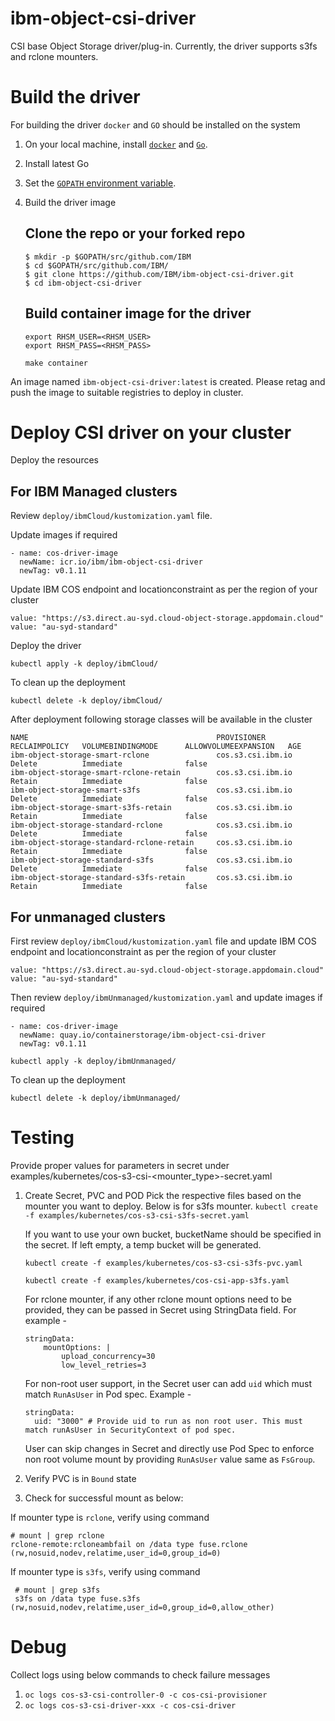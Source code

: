 # ibm-object-csi-driver
CSI base Object Storage driver/plug-in. Currently, the driver supports s3fs and rclone mounters.

# Build the driver

For building the driver `docker` and `GO` should be installed on the system

1. On your local machine, install [`docker`](https://docs.docker.com/install/) and [`Go`](https://golang.org/doc/install).
2. Install latest Go 
3. Set the [`GOPATH` environment variable](https://github.com/golang/go/wiki/SettingGOPATH).
4. Build the driver image

   ## Clone the repo or your forked repo

   ```
   $ mkdir -p $GOPATH/src/github.com/IBM
   $ cd $GOPATH/src/github.com/IBM/
   $ git clone https://github.com/IBM/ibm-object-csi-driver.git
   $ cd ibm-object-csi-driver
   ```
   ## Build container image for the driver

   ```
   export RHSM_USER=<RHSM_USER>
   export RHSM_PASS=<RHSM_PASS>

   make container
   ```

An image named `ibm-object-csi-driver:latest` is created. Please retag and push the image to suitable registries to deploy in cluster.

# Deploy CSI driver on your cluster


Deploy the resources

## For IBM Managed clusters 

Review `deploy/ibmCloud/kustomization.yaml` file.

Update images if required
```
- name: cos-driver-image
  newName: icr.io/ibm/ibm-object-csi-driver
  newTag: v0.1.11
```

Update IBM COS endpoint and locationconstraint as per the region of your cluster
```
value: "https://s3.direct.au-syd.cloud-object-storage.appdomain.cloud"
value: "au-syd-standard"
```
Deploy the driver

`kubectl apply -k deploy/ibmCloud/`


To clean up the deployment 

`kubectl delete -k deploy/ibmCloud/`

After deployment following storage classes will be available in the cluster 
```
NAME                                          PROVISIONER            RECLAIMPOLICY   VOLUMEBINDINGMODE      ALLOWVOLUMEEXPANSION   AGE
ibm-object-storage-smart-rclone               cos.s3.csi.ibm.io      Delete          Immediate              false
ibm-object-storage-smart-rclone-retain        cos.s3.csi.ibm.io      Retain          Immediate              false
ibm-object-storage-smart-s3fs                 cos.s3.csi.ibm.io      Delete          Immediate              false
ibm-object-storage-smart-s3fs-retain          cos.s3.csi.ibm.io      Retain          Immediate              false
ibm-object-storage-standard-rclone            cos.s3.csi.ibm.io      Delete          Immediate              false
ibm-object-storage-standard-rclone-retain     cos.s3.csi.ibm.io      Retain          Immediate              false
ibm-object-storage-standard-s3fs              cos.s3.csi.ibm.io      Delete          Immediate              false
ibm-object-storage-standard-s3fs-retain       cos.s3.csi.ibm.io      Retain          Immediate              false
```


## For unmanaged clusters

First review `deploy/ibmCloud/kustomization.yaml` file and update IBM COS endpoint and locationconstraint as per the region of your cluster
```
value: "https://s3.direct.au-syd.cloud-object-storage.appdomain.cloud"
value: "au-syd-standard"
```
Then review `deploy/ibmUnmanaged/kustomization.yaml` and update images if required
```
- name: cos-driver-image
  newName: quay.io/containerstorage/ibm-object-csi-driver
  newTag: v0.1.11
```

`kubectl apply -k deploy/ibmUnmanaged/`


To clean up the deployment

`kubectl delete -k deploy/ibmUnmanaged/`

# Testing

Provide proper values for parameters in secret under examples/kubernetes/cos-s3-csi-<mounter_type>-secret.yaml

1. Create Secret, PVC and POD 
   Pick the respective files based on the mounter you want to deploy. Below is for s3fs mounter.
      `kubectl create -f examples/kubernetes/cos-s3-csi-s3fs-secret.yaml`

      If you want to use your own bucket, bucketName should be specified in the secret. If left empty, a temp bucket will be generated.

      `kubectl create -f examples/kubernetes/cos-s3-csi-s3fs-pvc.yaml`

      `kubectl create -f examples/kubernetes/cos-csi-app-s3fs.yaml`
    
    For rclone mounter, if any other rclone mount options need to be provided, they can be passed in Secret using StringData field.
    For example -
    ```
    stringData: 
        mountOptions: |
            upload_concurrency=30
            low_level_retries=3
    ```

    For non-root user support, in the Secret  user can add `uid` which must match `RunAsUser` in Pod spec.
    Example -
    ```
    stringData:
      uid: "3000" # Provide uid to run as non root user. This must match runAsUser in SecurityContext of pod spec.
    ```
    User can skip changes in Secret and directly use Pod Spec to enforce non root volume mount by providing `RunAsUser` value same as `FsGroup`.

2. Verify PVC is in `Bound` state

3. Check for successful mount as below:

If mounter type is `rclone`, verify using command
   ```
   # mount | grep rclone
   rclone-remote:rcloneambfail on /data type fuse.rclone (rw,nosuid,nodev,relatime,user_id=0,group_id=0)

   ```
If mounter type is `s3fs`, verify using command


   ```
    # mount | grep s3fs
    s3fs on /data type fuse.s3fs (rw,nosuid,nodev,relatime,user_id=0,group_id=0,allow_other)

   ```

# Debug 

Collect logs using below commands to check failure messages

1.  `oc logs cos-s3-csi-controller-0 -c cos-csi-provisioner`
2.  `oc logs cos-s3-csi-driver-xxx -c cos-csi-driver`
